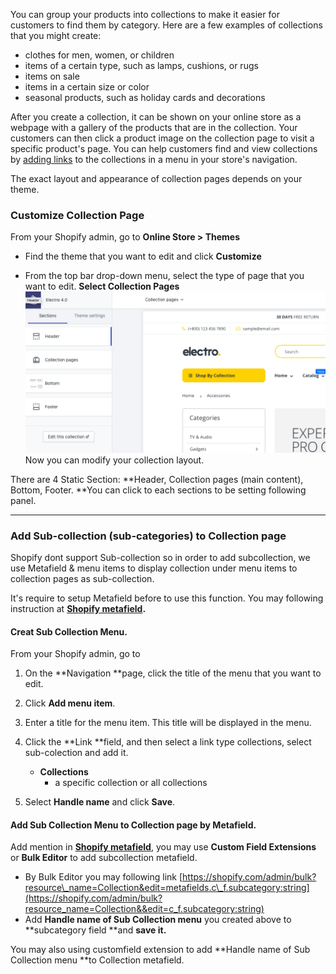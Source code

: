 You can group your products into collections to make it easier for customers to find them by category. Here are a few examples of collections that you might create:

* clothes for men, women, or children
* items of a certain type, such as lamps, cushions, or rugs
* items on sale
* items in a certain size or color
* seasonal products, such as holiday cards and decorations

After you create a collection, it can be shown on your online store as a webpage with a gallery of the products that are in the collection. Your customers can then click a product image on the collection page to visit a specific product's page. You can help customers find and view collections by [adding links](https://help.shopify.com/en/manual/products/collections/make-collections-findable) to the collections in a menu in your store's navigation.

The exact layout and appearance of collection pages depends on your theme.

### Customize Collection Page

From your Shopify admin, go to **Online Store &gt; Themes**

* Find the theme that you want to edit and click **Customize**

* From the top bar drop-down menu, select the type of page that you want to edit. **Select Collection Pages**![](/assets/collection.png)Now you can modify your collection layout.

There are 4 Static Section: **Header, Collection pages \(main content\), Bottom, Footer. **You can click to each sections to be setting following panel.

---

### Add Sub-collection \(sub-categories\) to Collection page

Shopify dont support Sub-collection so in order to add subcollection, we use Metafield & menu items to display collection under menu items to collection pages as sub-collection.

It's require to setup Metafield before to use this function. You may following instruction at [**Shopify metafield**](/shopify-metafield.md)**.**

#### Creat Sub Collection Menu.

From your Shopify admin, go to

1. On the **Navigation **page, click the title of the menu that you want to edit.

2. Click **Add menu item**.

3. Enter a title for the menu item. This title will be displayed in the menu.

4. Click the **Link **field, and then select a link type collections, select sub-colection and add it.

   * **Collections**
     * a specific collection or all collections

5. Select **Handle name** and click **Save**.

#### Add Sub Collection Menu to Collection page by Metafield.

Add mention in [**Shopify metafield**](/shopify-metafield.md), you may use **Custom Field Extensions** or **Bulk Editor** to add subcollection metafield.

* By Bulk Editor you may following link [https://shopify.com/admin/bulk?resource\_name=Collection&edit=metafields.c\_f.subcategory:string](https://shopify.com/admin/bulk?resource_name=Collection&&edit=c_f.subcategory:string)
* Add **Handle name of Sub Collection menu** you created above to **subcategory field **and **save it.**

You may also using customfield extension to add **Handle name of Sub Collection menu **to Collection metafield.



